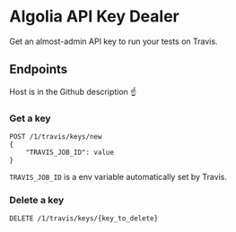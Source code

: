 # Algolia API Key Dealer

Get an almost-admin API key to run your tests on Travis.


## Endpoints

Host is in the Github description ☝️

### Get a key

```
POST /1/travis/keys/new
{
    "TRAVIS_JOB_ID": value 
}
```

`TRAVIS_JOB_ID` is a env variable automatically set by Travis.

### Delete a key

```
DELETE /1/travis/keys/{key_to_delete}
```

